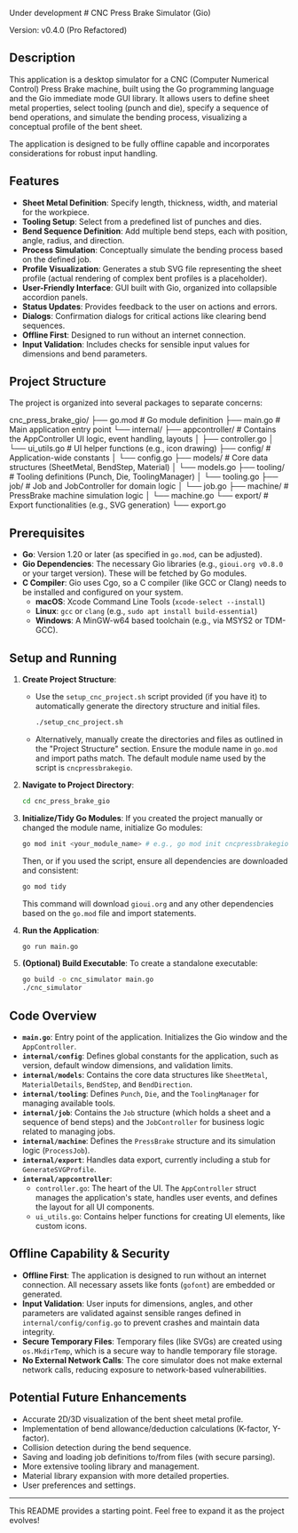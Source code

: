 Under development # CNC Press Brake Simulator (Gio)

Version: v0.4.0 (Pro Refactored)

## Description

This application is a desktop simulator for a CNC (Computer Numerical Control) Press Brake machine, built using the Go programming language and the Gio immediate mode GUI library. It allows users to define sheet metal properties, select tooling (punch and die), specify a sequence of bend operations, and simulate the bending process, visualizing a conceptual profile of the bent sheet.

The application is designed to be fully offline capable and incorporates considerations for robust input handling.

## Features

* **Sheet Metal Definition**: Specify length, thickness, width, and material for the workpiece.
* **Tooling Setup**: Select from a predefined list of punches and dies.
* **Bend Sequence Definition**: Add multiple bend steps, each with position, angle, radius, and direction.
* **Process Simulation**: Conceptually simulate the bending process based on the defined job.
* **Profile Visualization**: Generates a stub SVG file representing the sheet profile (actual rendering of complex bent profiles is a placeholder).
* **User-Friendly Interface**: GUI built with Gio, organized into collapsible accordion panels.
* **Status Updates**: Provides feedback to the user on actions and errors.
* **Dialogs**: Confirmation dialogs for critical actions like clearing bend sequences.
* **Offline First**: Designed to run without an internet connection.
* **Input Validation**: Includes checks for sensible input values for dimensions and bend parameters.

## Project Structure

The project is organized into several packages to separate concerns:



cnc_press_brake_gio/
├── go.mod                 # Go module definition
├── main.go                # Main application entry point
└── internal/
├── appcontroller/     # Contains the AppController UI logic, event handling, layouts
│   ├── controller.go
│   └── ui_utils.go    # UI helper functions (e.g., icon drawing)
├── config/            # Application-wide constants
│   └── config.go
├── models/            # Core data structures (SheetMetal, BendStep, Material)
│   └── models.go
├── tooling/           # Tooling definitions (Punch, Die, ToolingManager)
│   └── tooling.go
├── job/               # Job and JobController for domain logic
│   └── job.go
├── machine/           # PressBrake machine simulation logic
│   └── machine.go
└── export/            # Export functionalities (e.g., SVG generation)
└── export.go


## Prerequisites

* **Go**: Version 1.20 or later (as specified in `go.mod`, can be adjusted).
* **Gio Dependencies**: The necessary Gio libraries (e.g., `gioui.org v0.8.0` or your target version). These will be fetched by Go modules.
* **C Compiler**: Gio uses Cgo, so a C compiler (like GCC or Clang) needs to be installed and configured on your system.
    * **macOS**: Xcode Command Line Tools (`xcode-select --install`)
    * **Linux**: `gcc` or `clang` (e.g., `sudo apt install build-essential`)
    * **Windows**: A MinGW-w64 based toolchain (e.g., via MSYS2 or TDM-GCC).

## Setup and Running

1.  **Create Project Structure**:
    * Use the `setup_cnc_project.sh` script provided (if you have it) to automatically generate the directory structure and initial files.
        ```bash
        ./setup_cnc_project.sh
        ```
    * Alternatively, manually create the directories and files as outlined in the "Project Structure" section. Ensure the module name in `go.mod` and import paths match. The default module name used by the script is `cncpressbrakegio`.

2.  **Navigate to Project Directory**:
    ```bash
    cd cnc_press_brake_gio
    ```

3.  **Initialize/Tidy Go Modules**:
    If you created the project manually or changed the module name, initialize Go modules:
    ```bash
    go mod init <your_module_name> # e.g., go mod init cncpressbrakegio
    ```
    Then, or if you used the script, ensure all dependencies are downloaded and consistent:
    ```bash
    go mod tidy
    ```
    This command will download `gioui.org` and any other dependencies based on the `go.mod` file and import statements.

4.  **Run the Application**:
    ```bash
    go run main.go
    ```

5.  **(Optional) Build Executable**:
    To create a standalone executable:
    ```bash
    go build -o cnc_simulator main.go
    ./cnc_simulator
    ```

## Code Overview

* **`main.go`**: Entry point of the application. Initializes the Gio window and the `AppController`.
* **`internal/config`**: Defines global constants for the application, such as version, default window dimensions, and validation limits.
* **`internal/models`**: Contains the core data structures like `SheetMetal`, `MaterialDetails`, `BendStep`, and `BendDirection`.
* **`internal/tooling`**: Defines `Punch`, `Die`, and the `ToolingManager` for managing available tools.
* **`internal/job`**: Contains the `Job` structure (which holds a sheet and a sequence of bend steps) and the `JobController` for business logic related to managing jobs.
* **`internal/machine`**: Defines the `PressBrake` structure and its simulation logic (`ProcessJob`).
* **`internal/export`**: Handles data export, currently including a stub for `GenerateSVGProfile`.
* **`internal/appcontroller`**:
    * `controller.go`: The heart of the UI. The `AppController` struct manages the application's state, handles user events, and defines the layout for all UI components.
    * `ui_utils.go`: Contains helper functions for creating UI elements, like custom icons.

## Offline Capability & Security

* **Offline First**: The application is designed to run without an internet connection. All necessary assets like fonts (`gofont`) are embedded or generated.
* **Input Validation**: User inputs for dimensions, angles, and other parameters are validated against sensible ranges defined in `internal/config/config.go` to prevent crashes and maintain data integrity.
* **Secure Temporary Files**: Temporary files (like SVGs) are created using `os.MkdirTemp`, which is a secure way to handle temporary file storage.
* **No External Network Calls**: The core simulator does not make external network calls, reducing exposure to network-based vulnerabilities.

## Potential Future Enhancements

* Accurate 2D/3D visualization of the bent sheet metal profile.
* Implementation of bend allowance/deduction calculations (K-factor, Y-factor).
* Collision detection during the bend sequence.
* Saving and loading job definitions to/from files (with secure parsing).
* More extensive tooling library and management.
* Material library expansion with more detailed properties.
* User preferences and settings.

---

This README provides a starting point. Feel free to expand it as the project evolves!

